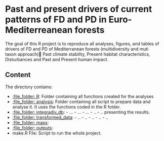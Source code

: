 # Past and present drivers of current patterns of FD and PD in Euro-Mediterreanean forests

The goal of this R project is to reproduce all analyses, figures, and
tables of drivers of FD and PD of Mediterranean forests (multidiversity and muti 
taxon approach)🌳 Past climate stability, Present habitat characteristics,
Disturbances and Past and Present human impact. 

## Content

The directory contains:

  - [:file\_folder: R](/R): Folder containing all functions created for the 
  analyses
  - [:file\_folder: analysis](/analysis): Folder containing all script to 
  prepare data and analyse it. It uses the functions coded in the R folder.
  - [:file\_folder: integradiv_db](/integradiv_db): 
    \- ...
    \- ...
    \-   ...
    \-  ..
    \- ..
    presenting the results.  
  - [:file\_folder: transformed_data](/transformed_data): 
    \- ..
    \- ..
    \-   ..
    \-  ..
    \- ..
  - [:file\_folder: maps](/maps): 
  - [:file\_folder: outputs](/outputs): 
  - make.R File: Script to run the whole project.
